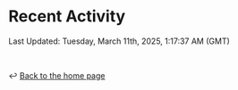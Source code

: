 # Recent Activity

<!--RECENT_ACTIVITY:start-->
<!--RECENT_ACTIVITY:end-->

<!--RECENT_ACTIVITY:last_update-->
Last Updated: Tuesday, March 11th, 2025, 1:17:37 AM (GMT)
<!--RECENT_ACTIVITY:last_update_end-->

<br>

↩️ [Back to the home page](/README.md)
